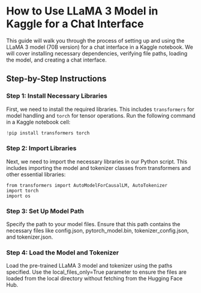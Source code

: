# How to Use LLaMA 3 Model in Kaggle for a Chat Interface

This guide will walk you through the process of setting up and using the LLaMA 3 model (70B version) for a chat interface in a Kaggle notebook. We will cover installing necessary dependencies, verifying file paths, loading the model, and creating a chat interface.

## Step-by-Step Instructions

### Step 1: Install Necessary Libraries

First, we need to install the required libraries. This includes `transformers` for model handling and `torch` for tensor operations. Run the following command in a Kaggle notebook cell:

```python
!pip install transformers torch
```

### Step 2: Import Libraries
Next, we need to import the necessary libraries in our Python script. This includes importing the model and tokenizer classes from transformers and other essential libraries:
```
from transformers import AutoModelForCausalLM, AutoTokenizer
import torch
import os

```

### Step 3: Set Up Model Path
Specify the path to your model files. Ensure that this path contains the necessary files like config.json, pytorch_model.bin, tokenizer_config.json, and tokenizer.json.


### Step 4: Load the Model and Tokenizer
Load the pre-trained LLaMA 3 model and tokenizer using the paths specified. Use the local_files_only=True parameter to ensure the files are loaded from the local directory without fetching from the Hugging Face Hub.

